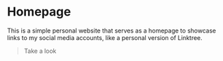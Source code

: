 # Homepage 

This is a simple personal website that serves as a homepage to showcase links to my social media accounts, like a personal version of Linktree.

> Take a look
